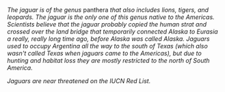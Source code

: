 *The jaguar is of the genus* panthera *that also includes lions, tigers, and leopards. The jaguar is the only one of this genus native to the Americas. Scientists believe that the jaguar probably copied the human strat and crossed over the land bridge that temporarily connected Alaska to Eurasia a really, really long time ago, before Alaska was called Alaska. Jaguars used to occupy Argentina all the way to the south of Texas (which also wasn't called Texas when jaguars came to the Americas), but due to hunting and habitat loss they are mostly restricted to the north of South America.*

*Jaguars are near threatened on the IUCN Red List.*
